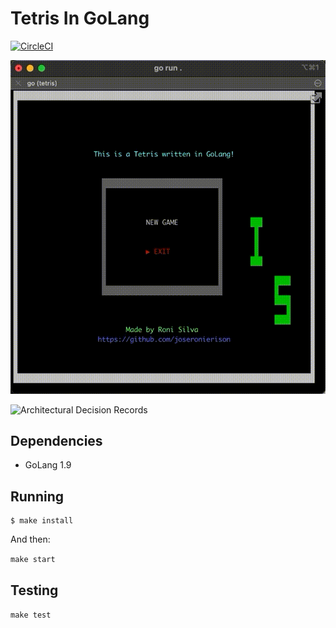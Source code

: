# Tetris In GoLang

[![CircleCI](https://dl.circleci.com/status-badge/img/gh/joseronierison/tetris_in_go/tree/main.svg?style=svg)](https://dl.circleci.com/status-badge/redirect/gh/joseronierison/tetris_in_go/tree/main)

![Gif with a game sample](/docs/20221122221759900.gif?raw=true "Gif with game running")

![Architectural Decision Records](/docs/adr "Architectural Decision Records")

## Dependencies
- GoLang 1.9
## Running
```
$ make install
```

And then:

`make start`

## Testing
`make test`
